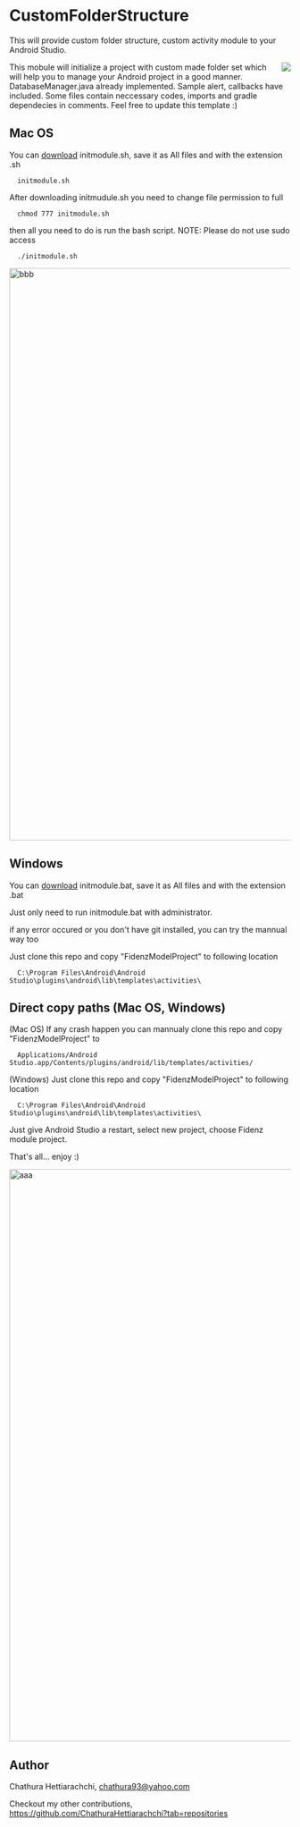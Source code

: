 # CustomFolderStructure
This will provide custom folder structure, custom activity module to your Android Studio.

<img align="right" src="https://cloud.githubusercontent.com/assets/13764097/22724334/72737db2-edeb-11e6-8c72-e24eedaf3fd4.png">
This mobule will initialize a project with custom made folder set which will help you to manage your Android project in a good manner. DatabaseManager.java already implemented. Sample alert, callbacks have included. Some files contain neccessary codes, imports and gradle dependecies in comments. Feel free to update this template :)

Mac OS
------
You can <a href="https://raw.githubusercontent.com/ChathuraHettiarachchi/CustomFolderStructure/master/initmodule.sh" download="initmodule">download</a> initmodule.sh, save it as All files and with the extension .sh
```
  initmodule.sh
```

After downloading initmudule.sh you need to change file permission to full
```
  chmod 777 initmodule.sh
```

then all you need to do is run the bash script. 
NOTE: Please do not use sudo access
```
  ./initmodule.sh
```

<img width="1024" alt="bbb" src="https://cloud.githubusercontent.com/assets/13764097/22724101/f9a55d5c-ede9-11e6-852e-c5ff2e325331.png">


Windows
-------
You can <a href="https://raw.githubusercontent.com/ChathuraHettiarachchi/CustomFolderStructure/master/initmodule.bat" download="initmodule">download</a> initmodule.bat, save it as All files and with the extension .bat

Just only need to run initmodule.bat with administrator.

if any error occured or you don't have git installed, you can try the mannual way too

Just clone this repo and copy "FidenzModelProject" to following location
```
  C:\Program Files\Android\Android Studio\plugins\android\lib\templates\activities\
```

Direct copy paths (Mac OS, Windows)
-----------------------------------
(Mac OS) If any crash happen you can mannualy clone this repo and copy "FidenzModelProject" to
```
  Applications/Android Studio.app/Contents/plugins/android/lib/templates/activities/
```
(Windows) Just clone this repo and copy "FidenzModelProject" to following location
```
  C:\Program Files\Android\Android Studio\plugins\android\lib\templates\activities\
```

Just give Android Studio a restart, select new project, choose Fidenz module project. 

That's all... 
enjoy :)


<img width="1024" alt="aaa" src="https://cloud.githubusercontent.com/assets/13764097/22692260/1da6a5f2-ed64-11e6-8413-b98a2cd548e1.png">


## Author

Chathura Hettiarachchi, chathura93@yahoo.com

Checkout my other contributions, https://github.com/ChathuraHettiarachchi?tab=repositories
